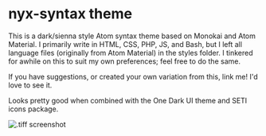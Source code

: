# nyx-syntax theme

This is a dark/sienna style Atom syntax theme based on Monokai and Atom Material.  I primarily write in HTML, CSS, PHP, JS, and Bash, but I left all language files (originally from Atom Material) in the styles folder.  I tinkered for awhile on this to suit my own preferences; feel free to do the same.

If you have suggestions, or created your own variation from this, link me!  I'd love to see it.

Looks pretty good when combined with the One Dark UI theme and SETI icons package.

![.tiff screenshot](https://github.com/lesbrarianism/nyx-syntax/blob/master/nyx-syntax-screenshot.tiff?raw=true)
